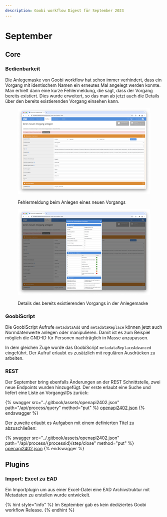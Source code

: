 ```yaml
---
description: Goobi workflow Digest für September 2023
---
```


# September

## Core

### Bedienbarkeit

Die Anlegemaske von Goobi workflow hat schon immer verhindert, dass ein Vorgang mit identischem Namen ein erneutes Mal angelegt werden konnte. Man erhielt dann eine kurze Fehlermeldung, die sagt, dass der Vorgang bereits existiert. Dies wurde erweitert, so das man ab jetzt auch die Details über den bereits existierenden Vorgang einsehen kann.

<figure><img src="../.gitbook/assets/23.09_DE_create_process-1.png" alt=""><figcaption><p>Fehlermeldung beim Anlegen eines neuen Vorgangs</p></figcaption></figure>

<figure><img src="../.gitbook/assets/23.09_DE_create_process-2.png" alt=""><figcaption><p>Details des bereits existierenden Vorgangs in der Anlegemaske</p></figcaption></figure>

### GoobiScript

Die GoobiScript Aufrufe `metadataAdd` und `metadataReplace` können jetzt auch Normdatenwerte anlegen oder manipulieren. Damit ist es zum Beispiel möglich die GND-ID für Personen nachträglich in Masse anzupassen.

In dem gleichen Zuge wurde das GoobiScript `metadataReplaceAdvanced` eingeführt. Der Aufruf erlaubt es zusätzlich mit regulären Ausdrücken zu arbeiten.

### REST

Der September bring ebenfalls Änderungen an der REST Schnittstelle, zwei neue Endpoints wurden hinzugefügt. Der erste erlaubt eine Suche und liefert eine Liste an VorgangsIDs zurück:

{% swagger src="../.gitbook/assets/openapi2402.json" path="/api/process/query" method="put" %}
[openapi2402.json](../.gitbook/assets/openapi2402.json)
{% endswagger %}

Der zuweite erlaubt es Aufgaben mit einem definierten Titel zu abzuschließen:

{% swagger src="../.gitbook/assets/openapi2402.json" path="/api/process/{processid}/step/close" method="put" %}
[openapi2402.json](../.gitbook/assets/openapi2402.json)
{% endswagger %}

## Plugins

### Import: Excel zu EAD

Ein Importplugin um aus einer Excel-Datei eine EAD Archivstruktur mit Metadaten zu erstellen wurde entwickelt.

{% hint style="info" %}
Im September gab es kein dediziertes Goobi workflow Release.
{% endhint %}
